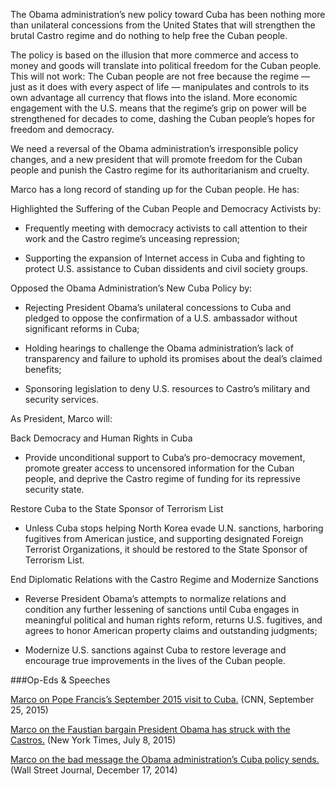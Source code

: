 The Obama administration’s new policy toward Cuba has been nothing more than unilateral concessions from the United States that will strengthen the brutal Castro regime and do nothing to help free the Cuban people.

The policy is based on the illusion that more commerce and access to money and goods will translate into political freedom for the Cuban people. This will not work: The Cuban people are not free because the regime — just as it does with every aspect of life — manipulates and controls to its own advantage all currency that flows into the island. More economic engagement with the U.S. means that the regime’s grip on power will be strengthened for decades to come, dashing the Cuban people’s hopes for freedom and democracy.

We need a reversal of the Obama administration’s irresponsible policy changes, and a new president that will promote freedom for the Cuban people and punish the Castro regime for its authoritarianism and cruelty.

Marco has a long record of standing up for the Cuban people. He has:

Highlighted the Suffering of the Cuban People and Democracy Activists by:

* Frequently meeting with democracy activists to call attention to their work and the Castro regime’s unceasing repression;

* Supporting the expansion of Internet access in Cuba and fighting to protect U.S. assistance to Cuban dissidents and civil society groups.

Opposed the Obama Administration’s New Cuba Policy by:

* Rejecting President Obama’s unilateral concessions to Cuba and pledged to oppose the confirmation of a U.S. ambassador without significant reforms in Cuba;

* Holding hearings to challenge the Obama administration’s lack of transparency and failure to uphold its promises about the deal’s claimed benefits;

* Sponsoring legislation to deny U.S. resources to Castro’s military and security services.

As President, Marco will:

Back Democracy and Human Rights in Cuba

* Provide unconditional support to Cuba’s pro-democracy movement, promote greater access to uncensored information for the Cuban people, and deprive the Castro regime of funding for its repressive security state.

Restore Cuba to the State Sponsor of Terrorism List

* Unless Cuba stops helping North Korea evade U.N. sanctions, harboring fugitives from American justice, and supporting designated Foreign Terrorist Organizations, it should be restored to the State Sponsor of Terrorism List.

End Diplomatic Relations with the Castro Regime and Modernize Sanctions

* Reverse President Obama’s attempts to normalize relations and condition any further lessening of sanctions until Cuba engages in meaningful political and human rights reform, returns U.S. fugitives, and agrees to honor American property claims and outstanding judgments;

* Modernize U.S. sanctions against Cuba to restore leverage and encourage true improvements in the lives of the Cuban people.

###Op-Eds & Speeches

[Marco on Pope Francis’s September 2015 visit to Cuba.](http://www.cnn.com/2015/09/18/opinions/marco-rubio-pope-francis-visit-cuba/) (CNN, September 25, 2015)

[Marco on the Faustian bargain President Obama has struck with the Castros.](http://www.nytimes.com/2015/07/08/opinion/marco-rubio-obamas-faustian-bargain-with-cuba.html?_r=0) (New York Times, July 8, 2015)

[Marco on the bad message the Obama administration’s Cuba policy sends.](http://www.wsj.com/articles/marco-rubio-the-turning-point-in-relations-with-cuba-1418862936?alg=y) (Wall Street Journal, December 17, 2014)
